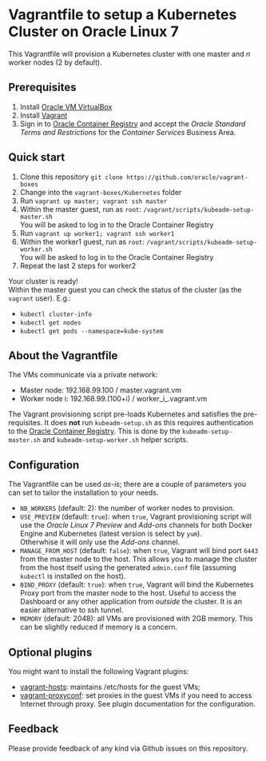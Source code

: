 # Vagrantfile to setup a Kubernetes Cluster on Oracle Linux 7
This Vagrantfile will provision a Kubernetes cluster with one master and _n_
worker nodes (2 by default).

## Prerequisites
1. Install [Oracle VM VirtualBox](https://www.virtualbox.org/wiki/Downloads)
1. Install [Vagrant](https://vagrantup.com/)
1. Sign in to [Oracle Container Registry](https://container-registry.oracle.com)
and accept the _Oracle Standard Terms and Restrictions_ for the
_Container Services_ Business Area.

## Quick start
1. Clone this repository `git clone https://github.com/oracle/vagrant-boxes`
1. Change into the `vagrant-boxes/Kubernetes` folder
1. Run `vagrant up master; vagrant ssh master`
1. Within the master guest, run as `root`:
`/vagrant/scripts/kubeadm-setup-master.sh`  
You will be asked to log in to the Oracle Container Registry
1. Run `vagrant up worker1; vagrant ssh worker1`
1. Within the worker1 guest, run as `root`:
`/vagrant/scripts/kubeadm-setup-worker.sh`  
You will be asked to log in to the Oracle Container Registry
1. Repeat the last 2 steps for worker2

Your cluster is ready!  
Within the master guest you can check the status of the cluster (as the
`vagrant` user). E.g.:
- `kubectl cluster-info`
- `kubectl get nodes`
- `kubectl get pods --namespace=kube-system`

## About the Vagrantfile

The VMs communicate via a private network:

- Master node: 192.168.99.100 / master.vagrant.vm
- Worker node i: 192.168.99.(100+i) / worker_i_.vagrant.vm

The Vagrant provisioning script pre-loads Kubernetes and satisfies the
pre-requisites.
It does **not** run `kubeadm-setup.sh` as this requires authentication to the
[Oracle Container Registry](https://container-registry.oracle.com). This is
done by the `kubeadm-setup-master.sh` and `kubeadm-setup-worker.sh` helper
scripts.

## Configuration
The Vagrantfile can be used _as-is_; there are a couple of parameters you
can set to tailor the installation to your needs.

- `NB_WORKERS` (default: 2): the number of worker nodes to provision.
- `USE_PREVIEW` (default: `true`): when `true`, Vagrant provisioning script
will use the _Oracle Linux 7 Preview_ and _Add-ons_ channels for both Docker
Engine and Kubernetes (latest version is select by `yum`).  
Otherwhise it will only use the _Add-ons_ channel.
- `MANAGE_FROM_HOST` (default: `false`): when `true`, Vagrant will bind port
`6443` from the master node to the host.
This allows you to manage the cluster from the host itself using the generated
`admin.conf` file (assuming `kubectl` is installed on the host).
- `BIND_PROXY` (default: `true`): when `true`, Vagrant will bind the Kubernetes
Proxy port from the master node to the host. Useful to access the
Dashboard or any other application from _outside_ the cluster.
It is an easier alternative to ssh tunnel.
- `MEMORY` (default: 2048): all VMs are provisioned with 2GB memory. This
can be slightly reduced if memory is a concern.

## Optional plugins
You might want to install the following Vagrant plugins:
- [vagrant-hosts](https://github.com/oscar-stack/vagrant-hosts): maintains
/etc/hosts for the guest VMs;
- [vagrant-proxyconf](https://github.com/tmatilai/vagrant-proxyconf): set
proxies in the guest VMs if you need to access Internet through proxy. See
plugin documentation for the configuration.

## Feedback
Please provide feedback of any kind via Github issues on this repository.
